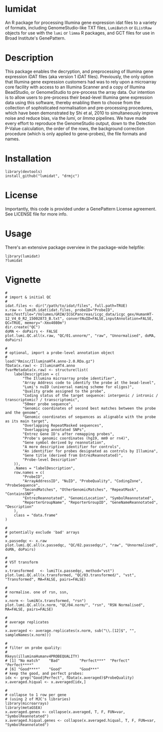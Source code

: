 lumidat
=======

An R package for processing Illumina gene expression idat files to a variety of formats, including GenomeStudio-like TXT files, `LumiBatch` or `EListRaw` objects for use with the `lumi` or `limma` R packages, and GCT files for use in Broad Institute's GenePattern.

Description
===========
This package enables the decryption, and
preprocessing of Illumina gene expression iDAT files
(aka version 1 iDAT files). Previously, the only option
that Illumina gene expression customers had was to rely
upon a microarray core facility with access to an
Illumina Scanner and a copy of Illumina BeadStudio, or
GenomeStudio to pre-process the array data. Our
intention is to allow users to pre-process their
bead-level Illumina gene expression data using this software, thereby
enabling them to choose from the collection of
sophisticated normalisation and pre-processing
procedures, which have been demonstrated by
Shi et al, 2010 to simultaneously improve noise and reduce
bias, via the *lumi*, or *limma* pipelines. We
have made every effort to reproduce the GenomeStudio
output, down to the Detection P-Value calculation, the
order of the rows, the background correction procedure
(which is only applied to gene-probes), the file formats and names.

Installation
============
    library(devtools)
    install_github("lumidat", "drmjc")

License
=======
Importantly, this code is provided under a GenePattern License agreement. See LICENSE file for more info.

Usage
=====
There's an extensive package overview in the package-wide helpfile:

    library(lumidat)
    ?lumidat

Vignette
========
    #
    # import & initial QC
    #
    idat.files <- dir("/path/to/idat/files", full.path=TRUE)
    x.raw <- lumiR.idat(idat.files, probeID="ProbeID", manifestfile="/Volumes/GRIW/ICGCPancreas/icgc_data/icgc_gex/HumanHT-12_V4_0_R2_15002873_B.txt", convertNuID=FALSE,inputAnnotation=FALSE, QC=TRUE, memory="-Xmx4080m")
    dir.create("QC")
    doMA <- doPairs <- FALSE
    plot.lumi.QC.all(x.raw, "QC/01.unnorm/", "raw", "Unnormalised", doMA, doPairs)
    
    #
    # optional, import a probe-level annotation object
    #
    load("Rmisc/IlluminaHT4.anno-2.0.RDa.gz")
    fData(x.raw) <- IlluminaHT4.anno
    fvarMetadata(x.raw) <- structure(list(
    	labelDescription = c(
    		"The Illumina microarray probe identifier", 
    		"Array Address code to identify the probe at the bead-level", 
    		"Lumi's nuID (universal naming scheme for oligos)", 
    		"Quality grade assigned to the probe", 
    		"Coding status of the target sequence: intergenic / intronic / transcriptomic? / transcriptomic", 
    		"50mer probe sequence", 
    		"Genomic coordinates of second best matches between the probe and the genome", 
    		"Genomic coordinates of sequences as alignable with the probe as its main target", 
    		"Overlapping RepeatMasked sequences", 
    		"Overlapping annotated SNPs", 
    		"Entrez Gene ID's after remapping probes", 
    		"Probe's genomic coordinates (hg19, mm9 or rn4)", 
    		"Gene symbol derived by reannotation", 
    		"A more descriptive identifier for controls", 
    		"An identifier for probes designated as controls by Illumina", 
    		"Gene title (derived from EntrezReannotated)",
    		"Probe-level Description"
    	)), 
    	.Names = "labelDescription", 
    	row.names = c(
    		"ProbeID", 
    		"ArrayAddressID", "NuID", "ProbeQuality", "CodingZone", "ProbeSequence", 
    		"SecondMatches", "OtherGenomicMatches", "RepeatMask", "ContainsSNP", 
    		"EntrezReannotated", "GenomicLocation", "SymbolReannotated", 
    		"ReporterGroupName", "ReporterGroupID", "GeneNameReannotated", "Description"
    	),
    	class = "data.frame"
    )
    
    #
    # potentially exclude 'bad' arrays
    #
    x.passedqc <- x.raw
    plot.lumi.QC.all(x.passedqc, "QC/02.passedqc/", "raw", "Unnormalised", doMA, doPairs)
    
    #
    # VST transform
    #
    x.transformed   <- lumiT(x.passedqc, method="vst")
    plot.lumi.QC.all(x.transformed, "QC/03.transformed/", "vst", "Transformed", MA=FALSE, pairs=FALSE)
    
    #
    # normalise. one of rsn, ssn, 
    #
    x.norm <- lumiN(x.transformed, "rsn")
    plot.lumi.QC.all(x.norm, "QC/04.norm/", "rsn", "RSN Normalised", MA=FALSE, pairs=FALSE)
    
    #
    # average replicates
    #
    x.averaged <- average.replicates(x.norm, sub("\\.[12]$", "", sampleNames(x.norm)))
    
    #
    # filter on probe quality:
    #
    Rkeys(illuminaHumanv4PROBEQUALITY)
    # [1] "No match"    "Bad"         "Perfect***"  "Perfect"     "Perfect****"
    # [6] "Good****"    "Good"        "Good***"    
    # keep the good, and perfect probes:
    idx <- grep("Good|Perfect", fData(x.averaged)$ProbeQuality)
    x.averaged.hiqual <- x.averaged[idx,]     
    
    #
    # collapse to 1 row per gene
    # (using 2 of MJC's libraries)
    library(microarrays)
    library(metaGSEA)
    x.averaged.genes <- collapse(x.averaged, T, F, FUN=var, "SymbolReannotated")
    x.averaged.hiqual.genes <- collapse(x.averaged.hiqual, T, F, FUN=var, "SymbolReannotated")
    

    
